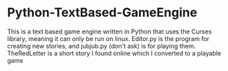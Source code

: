 # Python-TextBased-GameEngine

This is a text based game engine written in Python that uses the Curses library, meaning it can only be run on linux. Editor.py is the program for creating new stories, and jubjub.py (don't ask) is for playing them. TheRedLetter is a short story I found online which I converted to a playable game
